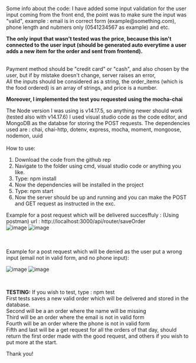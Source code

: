 <br>
Some info about the code: I have added some input validation for the user input coming from the front end, the point was to make sure the input was "valid", example : email is in correct form (example@something.com), phone length and nubmers only (0541234567 as example) and etc.
</br>

**The only input that wasn't tested was the price, because this isn't connected to the user input (should be generated auto everytime a user adds a new item for the order and sent from frontend).**

<br>
Payment method should be "credit card" or "cash", and also chosen by the user, but if by mistake doesn't change, server raises an error,
<br>
All the inputs should be considered as a string, the order_items (which is the food ordered) is an array of strings,
and price is a number.

**Moreover, I implemented the test you requested using the mocha-chai**

The Node version I was using is v14.17.5, so anything newer should work (tested also with v14.17.6)
I used visual studio code as the code editor, and MongoDB as the databse for storing the POST requests. The dependencies used are : chai, chai-http, dotenv, express, mocha, moment, mongoose, nodemon, uuid
</br>
<br>
How to use:
</br>

1) Download the code from the github rep
2) Navigate to the folder using cmd, visual studio code or anything you like.
3) Type: npm install
4) Now the dependencies will be installed in the project
5) Type: npm start
6) Now the server should be up and running and you can make the POST and GET request as instructed in the exc.

Example for a post request which will be delivered succesffuly : (Using postman) url : http://localhost:3000/api/router/saveOrder
<br>
![image](https://user-images.githubusercontent.com/28116538/132114496-9849cd38-459d-4b54-8c36-c380cd4dee9d.png)
![image](https://user-images.githubusercontent.com/28116538/132114508-343aefe6-4aec-415d-b6cd-e0ba8be553b1.png)

</br>
<br>
Example for a post request which will be denied as the user put a wrong input (email not in valid form, and no phone input): 

![image](https://user-images.githubusercontent.com/28116538/132114564-4ae4d203-afd9-463d-be54-f1fba89a3d9b.png)
![image](https://user-images.githubusercontent.com/28116538/132114579-b1011225-9762-4c0d-aa02-995e808c4ceb.png)

</br>

**TESTING:**
If you wish to test, type : npm test
<br>
First tests saves a new valid order which will be delivered and stored in the database.
<br>
Second will be a an order where the name will be missing
<br>
Third will be an order where the email is not in valid form
<br>
Fourth will be an order where the phone is not in valid form
<br>
Fifth and last will be a get request for all the orders of that day, should return the first order made with the good request, and others if you wish to put more at the start.

Thank you!


